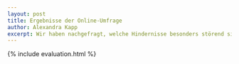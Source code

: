 ```yaml
---
layout: post
title: Ergebnisse der Online-Umfrage
author: Alexandra Kapp
excerpt: Wir haben nachgefragt, welche Hindernisse besonders störend sind und welche häufig vorkommen.
---
```


{% include evaluation.html %}